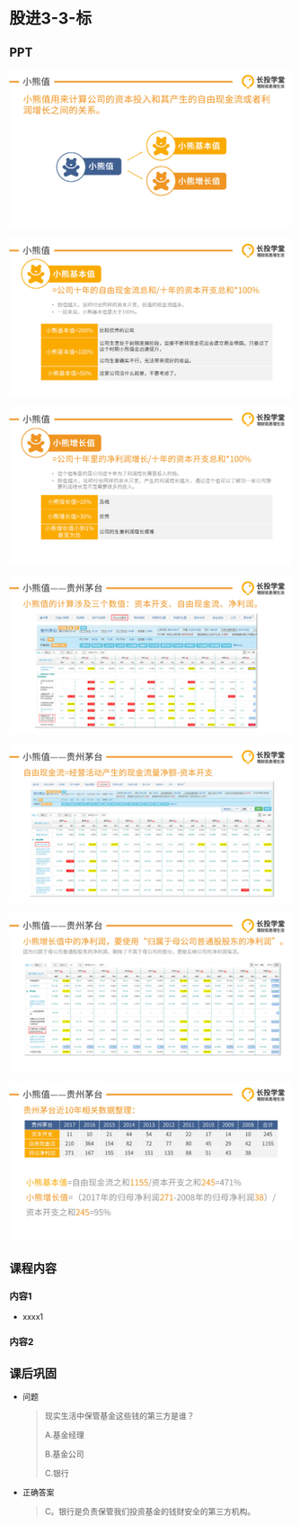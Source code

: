 # 股进3-3-标

## PPT

![课程ppt](assets/3-3-1.jpg)

![课程ppt](assets/3-3-2.jpg)

![课程ppt](assets/3-3-3.jpg)

![课程ppt](assets/3-3-4.jpg)

![课程ppt](assets/3-3-5.jpg)

![课程ppt](assets/3-3-6.jpg)

![课程ppt](assets/3-3-7.jpg)

## 课程内容

### 内容1

- xxxx1

  > 

### 内容2

## 课后巩固

- 问题

  > 现实生活中保管基金这些钱的第三方是谁？
  >
  > A.基金经理
  >
  > B.基金公司
  >
  > C.银行

- 正确答案

  > C。银行是负责保管我们投资基金的钱财安全的第三方机构。
